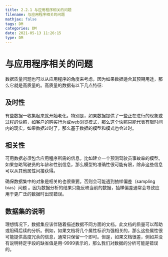 ```yaml
---
title: 2.2.1 与应用程序相关的问题
filename: 与应用程序相关的问题
mathjax: false
tags: DM
categories: DM
date: 2021-05-13 11:26:15
type: DM
---
```

# 与应用程序相关的问题

数据质量问题也可以从应用程序的角度来考虑，因为如果数据适合其预期用途，那么它就是高质量的。高质量的数据有以下几点特征:

## 及时性

有些数据一收集起来就开始老化。特别是，如果数据提供了一些正在进行的现象或过程的快照，如客户的购买行为或web浏览模式，那么这个快照只能代表有限时间内的现实。如果数据过时了，那么基于数据的模型和模式也会过时。

<!--more -->

## 相关性

可用数据必须包含应用程序所需的信息。比如建立一个预测驾驶员事故率的模型。如果忽略驾驶员的年龄和性别信息，那么模型的准确性很可能有限，除非这些信息可以从其他属性间接获得。

确保数据集中的对象是相关的也很重要。否则会可能遇到抽样偏差（sampling bias）问题	。因为数据分析的结果只能反映当前的数据，抽样偏差通常会导致应用于更广泛的数据时出现错误。

## 数据集的说明

理想情况下，数据集应该伴随着描述数据不同方面的文档。此文档的质量可以帮助或阻碍后续的分析。例如，如果文档将几个属性标识为强相关的，那么这些属性很可能提供高度冗余的信息，通常只保留一个即可。但是，如果文档很差，例如并没有说明特定字段的缺省值是用-9999表示的，那么我们对数据的分析可能是错误的。

